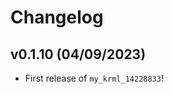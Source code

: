 # Changelog

<!--next-version-placeholder-->

## v0.1.10 (04/09/2023)

- First release of `my_krml_14228833`!